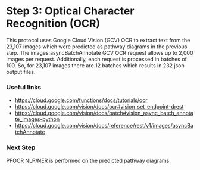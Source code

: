 # Step 3: Optical Character Recognition (OCR)

This protocol uses Google Cloud Vision (GCV) OCR to extract text from the 23,107 images which were predicted as pathway diagrams in the previous step. The images:asyncBatchAnnotate GCV OCR request allows up to 2,000 images per request. Additionally, each request is processed in batches of 100. So, for 23,107 images there are 12 batches which results in 232 json output files. 

### Useful links
- https://cloud.google.com/functions/docs/tutorials/ocr
- https://cloud.google.com/vision/docs/ocr#vision_set_endpoint-drest
- https://cloud.google.com/vision/docs/batch#vision_async_batch_annotate_images-python
- https://cloud.google.com/vision/docs/reference/rest/v1/images/asyncBatchAnnotate

### Next Step

PFOCR NLP/NER is performed on the predicted pathway diagrams.
